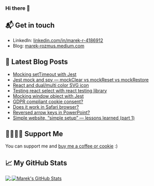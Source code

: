 ### Hi there 👋

## 📬 Get in touch

- LinkedIn: [linkedin.com/in/marek-r-4186912][1]
- Blog: [marek-rozmus.medium.com][2]


## 📕 Latest Blog Posts

<!-- BLOG-POST-LIST:START -->
- [Mocking setTimeout with Jest](https://marek-rozmus.medium.com/mocking-settimeout-with-jest-3fd6b8fa6307?source=friends_link&sk=509eb0ab710dc5a6a8aaa7777b8ad614)
- [Jest mock and spy — mockClear vs mockReset vs mockRestore](https://marek-rozmus.medium.com/jest-mock-and-spy-mockclear-vs-mockreset-vs-mockrestore-f52395581950?source=friends_link&sk=0958f2572071d35d8b3061491040f3ed)
- [React and dual/multi color SVG icon](https://marek-rozmus.medium.com/55cb38bc8afe?source=friends_link&sk=b9eeb32ed03cb26034a507ecd607ddd0)
- [Testing react select with react testing library](https://marek-rozmus.medium.com/testing-react-select-with-react-testing-library-3f7cebf2672c?source=friends_link&sk=e0c25c60aa0b758a3c480ee947c6dd1b)
- [Mocking window object with Jest](https://marek-rozmus.medium.com/mocking-window-object-d316050ae7a5?source=friends_link&sk=9d8ddce0b5bc37cdab0c721cbf617c6e)
- [GDPR compliant cookie consent?](https://medium.com/sandstreamdev/gdpr-compliant-cookie-consent-f6655fa1b5af?source=friends_link&sk=4a08ea5b558786cbced22fb31c834a51)
- [Does it work in Safari browser?](https://medium.com/sandstreamdev/does-it-work-in-safari-browser-4cf178583c1e?sk=de549a0acd03e32cada4453fb65668b7)
- [Reversed arrow keys in PowerPoint?](https://medium.com/sandstreamdev/reversed-arrow-keys-in-powerpoint-2576a5859f46?sk=3f949ad9efe5b57cedb5af4ee76c8428)
- [Simple website, “simple setup” — lessons learned (part 1)](https://medium.com/sandstreamdev/simple-website-simple-setup-lessons-learned-part-1-1942d9e3c960?sk=ea79b6fbfdcf93f3aa18c1bf0ebe8707)
<!-- BLOG-POST-LIST:END -->

## 🤜🏻🤛🏻 Support Me

You can support me and [buy me a coffee or cookie][3] :)

## &#x1f4c8; My GitHub Stats

<a href="https://github.com/marekrozmus/marekrozmus">
  <img align="center" src="https://github-readme-stats.vercel.app/api/top-langs/?username=marekrozmus&title_color=ffffff&text_color=c9cacc&icon_color=2bbc8a&bg_color=1d1f21" />
</a>

<a href="https://github.com/marekrozmus/marekrozmus">
  <img align="center" src="https://github-readme-stats.vercel.app/api?username=marekrozmus&show_icons=true&line_height=27&count_private=true&title_color=ffffff&text_color=c9cacc&icon_color=2bbc8a&bg_color=1d1f21" alt="Marek's GitHub Stats" />
</a>

[1]: https://www.linkedin.com/in/marek-r-4186912/
[2]: https://marek-rozmus.medium.com/
[3]: https://www.buymeacoffee.com/froostrat

<!--
**marekrozmus/marekrozmus** is a ✨ _special_ ✨ repository because its `README.md` (this file) appears on your GitHub profile.

Here are some ideas to get you started:

- 🔭 I’m currently working on ...
- 🌱 I’m currently learning ...
- 👯 I’m looking to collaborate on ...
- 🤔 I’m looking for help with ...
- 💬 Ask me about ...
- 📫 How to reach me: ...
- 😄 Pronouns: ...
- ⚡ Fun fact: ...
-->

